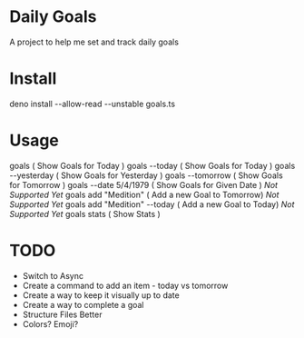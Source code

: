# Daily Goals
A project to help me set and track daily goals

# Install
deno install --allow-read --unstable goals.ts 

# Usage
goals                           ( Show Goals for Today ) 
goals --today                   ( Show Goals for Today )
goals --yesterday               ( Show Goals for Yesterday )
goals --tomorrow                ( Show Goals for Tomorrow )
goals --date 5/4/1979           ( Show Goals for Given Date ) *Not Supported Yet*
goals add "Medition"            ( Add a new Goal to Tomorrow) *Not Supported Yet*
goals add "Medition" --today    ( Add a new Goal to Today) *Not Supported Yet*
goals stats                     ( Show Stats )

# TODO
- Switch to Async
- Create a command to add an item - today vs tomorrow
- Create a way to keep it visually up to date
- Create a way to complete a goal
- Structure Files Better
- Colors? Emoji?
